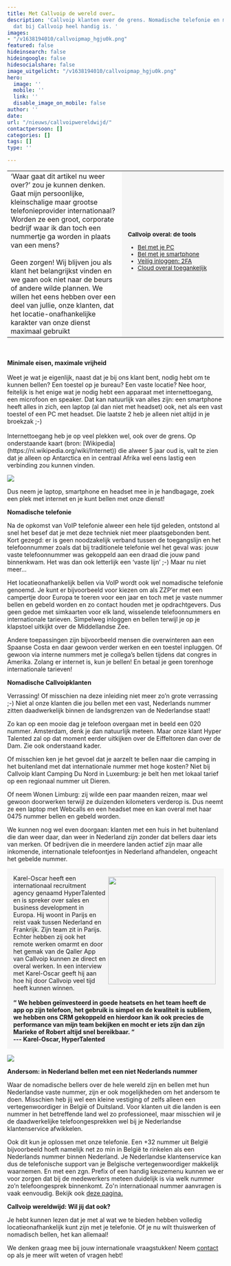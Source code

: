 ```yaml
---
title: Met Callvoip de wereld over…
description: 'Callvoip klanten over de grens. Nomadische telefonie en meer en waarom
  dat bij Callvoip heel handig is. '
images:
- "/v1638194010/callvoipmap_hgju0k.png"
featured: false
hideinsearch: false
hideingoogle: false
hidesocialshare: false
image_uitgelicht: "/v1638194010/callvoipmap_hgju0k.png"
hero:
  image: ''
  mobile: ''
  link: ''
  disable_image_on_mobile: false
author: ''
date: 
url: "/nieuws/callvoipwereldwijd/"
contactpersoon: []
categories: []
tags: []
type: ''

---
```

<table>
<tbody>
<tr>
<td>‘Waar gaat dit artikel nu weer over?’ zou je kunnen denken. Gaat mijn persoonlijke, kleinschalige maar grootse telefonieprovider internationaal? Worden ze een groot, corporate bedrijf waar ik dan toch een nummertje ga worden in plaats van een mens?<br><br>Geen zorgen! Wij blijven jou als klant het belangrijkst vinden en we gaan ook niet naar de beurs of andere wilde plannen. We willen het eens hebben over een deel van jullie, onze klanten, dat het locatie-onafhankelijke karakter van onze dienst maximaal gebruikt</td>
<td style="padding: 1em; font-size:85%; background-color:#f5f5f5;" width="210px"><b>Callvoip overal: de tools</b><div class="usp-list"><ul><li><a href= "/webcalls">Bel met je PC</a></li><li><a href="/qaller">Bel met je smartphone</a></li><li><a href="/2fa">Veilig inloggen: 2FA</a></li><li><a href="/telefonie/hostedvoip/">Cloud overal toegankelijk</a></li></ul></div></td>
</tr>
</tbody>
</table>
<br><br><b>Minimale eisen, maximale vrijheid</b><br><br>Weet je wat je eigenlijk, naast dat je bij ons klant bent, nodig hebt om te kunnen bellen? Een toestel op je bureau? Een vaste locatie? Nee hoor, feitelijk is het enige wat je nodig hebt een apparaat met internettoegang, een microfoon en speaker. Dat kan natuurlijk van alles zijn: een smartphone heeft alles in zich, een laptop (al dan niet met headset) ook, net als een vast toestel of een PC met headset. Die laatste 2 heb je alleen niet altijd in je broekzak ;-)<br><br>
Internettoegang heb je op veel plekken wel, ook over de grens. Op onderstaande kaart (bron: [Wikipedia](https://nl.wikipedia.org/wiki/Internet)) die alweer 5 jaar oud is, valt te zien dat je alleen op Antarctica en in centraal Afrika wel eens lastig een verbinding zou kunnen vinden.

![](https://res.cloudinary.com/callvoip/image/upload/v1637239393/InternetPenetrationWorldMap_iywvug.svg)

Dus neem je laptop, smartphone en headset mee in je handbagage, zoek een plek met internet en je kunt bellen met onze dienst!

**Nomadische telefonie**

Na de opkomst van VoIP telefonie alweer een hele tijd geleden, ontstond al snel het besef dat je met deze techniek niet meer plaatsgebonden bent. Kort gezegd: er is geen noodzakelijk verband tussen de toegangslijn en het telefoonnummer zoals dat bij traditionele telefonie wel het geval was: jouw vaste telefoonnummer was gekoppeld aan een draad die jouw pand binnenkwam. Het was dan ook letterlijk een ‘vaste lijn’ ;-) Maar nu niet meer...

Het locatieonafhankelijk bellen via VoIP wordt ook wel nomadische telefonie genoemd. Je kunt er bijvoorbeeld voor kiezen om als ZZP’er met een campertje door Europa te toeren voor een jaar en toch met je vaste nummer bellen en gebeld worden en zo contact houden met je opdrachtgevers. Dus geen gedoe met simkaarten voor elk land, wisselende telefoonnummers en internationale tarieven. Simpelweg inloggen en bellen terwijl je op je klapstoel uitkijkt over de Middellandse Zee.

Andere toepassingen zijn bijvoorbeeld mensen die overwinteren aan een Spaanse Costa en daar gewoon verder werken en een toestel inpluggen. Of gewoon via interne nummers met je collega’s bellen tijdens dat congres in Amerika. Zolang er internet is, kun je bellen! En betaal je geen torenhoge internationale tarieven!

**Nomadische Callvoipklanten**

Verrassing! Of misschien na deze inleiding niet meer zo’n grote verrassing ;-) Niet al onze klanten die jou bellen met een vast, Nederlands nummer zitten daadwerkelijk binnen de landsgrenzen van de Nederlandse staat!

Zo kan op een mooie dag je telefoon overgaan met in beeld een 020 nummer. Amsterdam, denk je dan natuurlijk meteen. Maar onze klant Hyper Talented zal op dat moment eerder uitkijken over de Eiffeltoren dan over de Dam. Zie ook onderstaand kader.

Of misschien ken je het gevoel dat je aarzelt te bellen naar die camping in het buitenland met dat internationale nummer met hoge kosten? Niet bij Callvoip klant Camping Du Nord in Luxemburg: je belt hen met lokaal tarief op een regionaal nummer uit Dieren.

Of neem Wonen Limburg: zij wilde een paar maanden reizen, maar wel gewoon doorwerken terwijl ze duizenden kilometers verderop is. Dus neemt ze een laptop met Webcalls en een headset mee en kan overal met haar 0475 nummer bellen en gebeld worden.

We kunnen nog wel even doorgaan: klanten met een huis in het buitenland die dan weer daar, dan weer in Nederland zijn zonder dat bellers daar iets van merken. Of bedrijven die in meerdere landen actief zijn maar alle inkomende, internationale telefoontjes in Nederland afhandelen, ongeacht het gebelde nummer.

<p style="background-color:#f5f5f5; padding: 1em;">
<img src="https://res.cloudinary.com/callvoip/image/upload/v1638190782/50cc3204-6930-49f3-a1ad-8418df365994_t0ay61.jpg" style="float:right; padding:5px" width="250px">Karel-Oscar heeft een internationaal recruitment agency genaamd HyperTalented en is spreker over sales en business development in Europa. Hij woont in Parijs en reist vaak tussen Nederland en Frankrijk. Zijn team zit in Parijs. Echter hebben zij ook het remote werken omarmt en door het gemak van de Qaller App van Callvoip kunnen ze direct en overal werken. In een interview met Karel-Oscar geeft hij aan hoe hij door Callvoip veel tijd heeft kunnen winnen.<br><br>
<b>“ We hebben geïnvesteerd in goede heatsets en het team heeft de app op zijn telefoon, het gebruik is simpel en de kwaliteit is subliem, we hebben ons CRM gekoppeld en hierdoor kan ik ook precies de performance van mijn team bekijken en mocht er iets zijn dan zijn Marieke of Robert altijd snel bereikbaar. “<br>--- Karel-Oscar, HyperTalented</b></p>

![](https://res.cloudinary.com/callvoip/image/upload/v1638194010/callvoipmap_hgju0k.png)

**Andersom: in Nederland bellen met een niet Nederlands nummer**

Waar de nomadische bellers over de hele wereld zijn en bellen met hun Nederlandse vaste nummer, zijn er ook mogelijkheden om het andersom te doen. Misschien heb jij wel een kleine vestiging of zelfs alleen een vertegenwoordiger in België of Duitsland. Voor klanten uit die landen is een nummer in het betreffende land wel zo professioneel, maar misschien wil je de daadwerkelijke telefoongesprekken wel bij je Nederlandse klantenservice afwikkelen.

Ook dit kun je oplossen met onze telefonie. Een +32 nummer uit België bijvoorbeeld hoeft namelijk net zo min in België te rinkelen als een Nederlands nummer binnen Nederland. Je Nederlandse klantenservice kan dus de telefonische support van je Belgische vertegenwoordiger makkelijk waarnemen. En met een zgn. Prefix of een handig keuzemenu kunnen we er voor zorgen dat bij de medewerkers meteen duidelijk is via welk nummer zo’n telefoongesprek binnenkomt. Zo'n internationaal nummer aanvragen is vaak eenvoudig. Bekijk ook [deze pagina.](https://www.callvoip.nl/telefonie/internationale-nummers/) 

**Callvoip wereldwijd: Wil jij dat ook?**

Je hebt kunnen lezen dat je met al wat we te bieden hebben volledig locatieonafhankelijk kunt zijn met je telefonie. Of je nu wilt thuiswerken of nomadisch bellen, het kan allemaal!

We denken graag mee bij jouw internationale vraagstukken! Neem [contact ](https://www.callvoip.nl/contact/)op als je meer wilt weten of vragen hebt!
